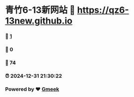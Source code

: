 # 青竹6-13新网站 :link: https://qz6-13new.github.io 
### :page_facing_up: [1](https://qz6-13new.github.io/tag.html) 
### :speech_balloon: 0 
### :hibiscus: 74 
### :alarm_clock: 2024-12-31 21:30:22 
### Powered by :heart: [Gmeek](https://github.com/Meekdai/Gmeek)
